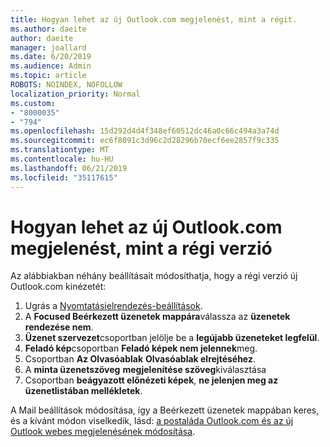```yaml
---
title: Hogyan lehet az új Outlook.com megjelenést, mint a régit.
ms.author: daeite
author: daeite
manager: joallard
ms.date: 6/20/2019
ms.audience: Admin
ms.topic: article
ROBOTS: NOINDEX, NOFOLLOW
localization_priority: Normal
ms.custom:
- "8000035"
- "794"
ms.openlocfilehash: 15d292d4d4f348ef60512dc46a0c66c494a3a74d
ms.sourcegitcommit: ec6f8091c3d96c2d28296b70ecf6ee2857f9c335
ms.translationtype: MT
ms.contentlocale: hu-HU
ms.lasthandoff: 06/21/2019
ms.locfileid: "35117615"
---
```

# <a name="how-to-make-the-new-outlookcom-look-like-the-old-version"></a>Hogyan lehet az új Outlook.com megjelenést, mint a régi verzió

Az alábbiakban néhány beállításait módosíthatja, hogy a régi verzió új Outlook.com kinézetét:

1. Ugrás a [Nyomtatásielrendezés-beállítások](https://outlook.live.com/mail/options/mail/layout).
1. A **Focused Beérkezett üzenetek mappára**válassza az **üzenetek rendezése nem**.
1. **Üzenet szervezet**csoportban jelölje be a **legújabb üzeneteket legfelül**.
1. **Feladó kép**csoportban **Feladó képek nem jelennek**meg.
1. Csoportban **Az Olvasóablak** **Olvasóablak elrejtéséhez**.
1. A **minta üzenetszöveg** **megjelenítése szöveg**kiválasztása
1. Csoportban **beágyazott előnézeti képek**, **ne jelenjen meg az üzenetlistában mellékletek**.

A Mail beállítások módosítása, így a Beérkezett üzenetek mappában keres, és a kívánt módon viselkedik, lásd: [a postaláda Outlook.com és az új Outlook webes megjelenésének módosítása](https://support.office.com/article/b41c2ecb-f23c-42b3-b7f8-659646d5e58c?wt.mc_id=Office_Outlook_com_Alchemy).
